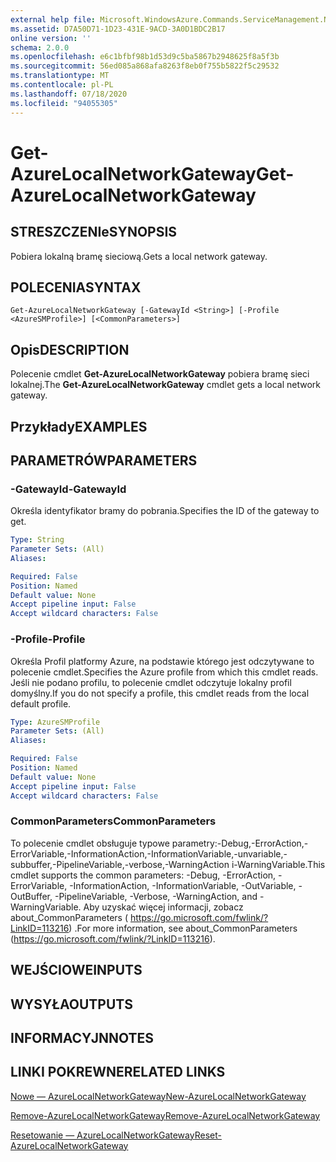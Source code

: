 ```yaml
---
external help file: Microsoft.WindowsAzure.Commands.ServiceManagement.Network.dll-Help.xml
ms.assetid: D7A50D71-1D23-431E-9ACD-3A0D1BDC2B17
online version: ''
schema: 2.0.0
ms.openlocfilehash: e6c1bfbf98b1d53d9c5ba5867b2948625f8a5f3b
ms.sourcegitcommit: 56ed085a868afa8263f8eb0f755b5822f5c29532
ms.translationtype: MT
ms.contentlocale: pl-PL
ms.lasthandoff: 07/18/2020
ms.locfileid: "94055305"
---
```

# <span data-ttu-id="c1139-101">Get-AzureLocalNetworkGateway</span><span class="sxs-lookup"><span data-stu-id="c1139-101">Get-AzureLocalNetworkGateway</span></span>

## <span data-ttu-id="c1139-102">STRESZCZENIe</span><span class="sxs-lookup"><span data-stu-id="c1139-102">SYNOPSIS</span></span>
<span data-ttu-id="c1139-103">Pobiera lokalną bramę sieciową.</span><span class="sxs-lookup"><span data-stu-id="c1139-103">Gets a local network gateway.</span></span>

## <span data-ttu-id="c1139-104">POLECENIA</span><span class="sxs-lookup"><span data-stu-id="c1139-104">SYNTAX</span></span>

```
Get-AzureLocalNetworkGateway [-GatewayId <String>] [-Profile <AzureSMProfile>] [<CommonParameters>]
```

## <span data-ttu-id="c1139-105">Opis</span><span class="sxs-lookup"><span data-stu-id="c1139-105">DESCRIPTION</span></span>
<span data-ttu-id="c1139-106">Polecenie cmdlet **Get-AzureLocalNetworkGateway** pobiera bramę sieci lokalnej.</span><span class="sxs-lookup"><span data-stu-id="c1139-106">The **Get-AzureLocalNetworkGateway** cmdlet gets a local network gateway.</span></span>

## <span data-ttu-id="c1139-107">Przykłady</span><span class="sxs-lookup"><span data-stu-id="c1139-107">EXAMPLES</span></span>

## <span data-ttu-id="c1139-108">PARAMETRÓW</span><span class="sxs-lookup"><span data-stu-id="c1139-108">PARAMETERS</span></span>

### <span data-ttu-id="c1139-109">-GatewayId</span><span class="sxs-lookup"><span data-stu-id="c1139-109">-GatewayId</span></span>
<span data-ttu-id="c1139-110">Określa identyfikator bramy do pobrania.</span><span class="sxs-lookup"><span data-stu-id="c1139-110">Specifies the ID of the gateway to get.</span></span>

```yaml
Type: String
Parameter Sets: (All)
Aliases: 

Required: False
Position: Named
Default value: None
Accept pipeline input: False
Accept wildcard characters: False
```

### <span data-ttu-id="c1139-111">-Profile</span><span class="sxs-lookup"><span data-stu-id="c1139-111">-Profile</span></span>
<span data-ttu-id="c1139-112">Określa Profil platformy Azure, na podstawie którego jest odczytywane to polecenie cmdlet.</span><span class="sxs-lookup"><span data-stu-id="c1139-112">Specifies the Azure profile from which this cmdlet reads.</span></span>
<span data-ttu-id="c1139-113">Jeśli nie podano profilu, to polecenie cmdlet odczytuje lokalny profil domyślny.</span><span class="sxs-lookup"><span data-stu-id="c1139-113">If you do not specify a profile, this cmdlet reads from the local default profile.</span></span>

```yaml
Type: AzureSMProfile
Parameter Sets: (All)
Aliases: 

Required: False
Position: Named
Default value: None
Accept pipeline input: False
Accept wildcard characters: False
```

### <span data-ttu-id="c1139-114">CommonParameters</span><span class="sxs-lookup"><span data-stu-id="c1139-114">CommonParameters</span></span>
<span data-ttu-id="c1139-115">To polecenie cmdlet obsługuje typowe parametry:-Debug,-ErrorAction,-ErrorVariable,-InformationAction,-InformationVariable,-unvariable,-subbuffer,-PipelineVariable,-verbose,-WarningAction i-WarningVariable.</span><span class="sxs-lookup"><span data-stu-id="c1139-115">This cmdlet supports the common parameters: -Debug, -ErrorAction, -ErrorVariable, -InformationAction, -InformationVariable, -OutVariable, -OutBuffer, -PipelineVariable, -Verbose, -WarningAction, and -WarningVariable.</span></span> <span data-ttu-id="c1139-116">Aby uzyskać więcej informacji, zobacz about_CommonParameters ( https://go.microsoft.com/fwlink/?LinkID=113216) .</span><span class="sxs-lookup"><span data-stu-id="c1139-116">For more information, see about_CommonParameters (https://go.microsoft.com/fwlink/?LinkID=113216).</span></span>

## <span data-ttu-id="c1139-117">WEJŚCIOWE</span><span class="sxs-lookup"><span data-stu-id="c1139-117">INPUTS</span></span>

## <span data-ttu-id="c1139-118">WYSYŁA</span><span class="sxs-lookup"><span data-stu-id="c1139-118">OUTPUTS</span></span>

## <span data-ttu-id="c1139-119">INFORMACYJN</span><span class="sxs-lookup"><span data-stu-id="c1139-119">NOTES</span></span>

## <span data-ttu-id="c1139-120">LINKI POKREWNE</span><span class="sxs-lookup"><span data-stu-id="c1139-120">RELATED LINKS</span></span>

[<span data-ttu-id="c1139-121">Nowe — AzureLocalNetworkGateway</span><span class="sxs-lookup"><span data-stu-id="c1139-121">New-AzureLocalNetworkGateway</span></span>](./New-AzureLocalNetworkGateway.md)

[<span data-ttu-id="c1139-122">Remove-AzureLocalNetworkGateway</span><span class="sxs-lookup"><span data-stu-id="c1139-122">Remove-AzureLocalNetworkGateway</span></span>](./Remove-AzureLocalNetworkGateway.md)

[<span data-ttu-id="c1139-123">Resetowanie — AzureLocalNetworkGateway</span><span class="sxs-lookup"><span data-stu-id="c1139-123">Reset-AzureLocalNetworkGateway</span></span>](./Reset-AzureLocalNetworkGateway.md)
